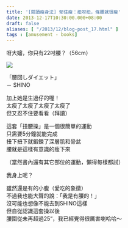 ```yaml
---
title: '[閱讀瘦身法] 郁住瘦：扭呀扭，條腰就很瘦'
date: 2013-12-17T10:30:00.000+08:00
draft: false
aliases: [ "/2013/12/blog-post_17.html" ]
tags : [amusement - books]
---
```


呀大嬸，你只有22吋腰？（56cm）  

![](/images/shino.jpg)

「腰回しダイエット」  
－ SHINO  
  
加上她是生過仔的喔！  
太瘦了太瘦了太瘦了太瘦了  
但又忍不住要看看（拜讀）  
  
這套「扭腰操」是一個很簡單的運動  
只需要5分鐘就能完成  
扭下扭下就鍛鍊了深層肌和骨盆  
腰就是這樣有意識的瘦下來  
  
（當然書內還有其它部位的運動，懶得每樣都試）  
  
我身上呢？  
  
雖然還是有的小腹（愛吃的象徵）  
不過我也能大聲的說：「我是有腰的！」  
沒可能也想像不能去到SHINO這樣  
但自從認識這套操以後  
腰圍從未再超過25“，我已經覺得很厲害喇哈哈～
